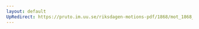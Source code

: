 ```yaml
---
layout: default
UpRedirect: https://pruto.im.uu.se/riksdagen-motions-pdf/1868/mot_1868__ak__214/mot_1868__ak__214-002.pdf
---
```

